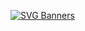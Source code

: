 [![SVG Banners](https://svg-banners.vercel.app/api?type=origin&text1=Welcome%20To%20My%20Portfolio%20🤠&text2=💖%20Open%20Source&width=800&height=800)](https://github.com/Akshay090/svg-banners)

<!--
**DancinChance/DancinChance** is a ✨ _special_ ✨ repository because its `README.md` (this file) appears on your GitHub profile.

Here are some ideas to get you started:

- 🔭 I’m currently working on ...
- 🌱 I’m currently learning ...
- 👯 I’m looking to collaborate on ...
- 🤔 I’m looking for help with ...
- 💬 Ask me about ...
- 📫 How to reach me: ...
- 😄 Pronouns: ...
- ⚡ Fun fact: ...
-->
